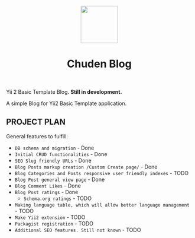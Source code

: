 <p align="center">
    <a href="https://github.com/yiisoft" target="_blank">
        <img src="https://avatars0.githubusercontent.com/u/993323" height="100px">
    </a>
    <h1 align="center">Chuden Blog</h1>
    <br>
</p>

Yii 2 Basic Template Blog. **Still in development.**

A simple Blog for Yii2 Basic Template application.

PROJECT PLAN
-------

General features to fulfill:

- `DB schema and migration` - Done
- `Initial CRUD functionalities` - Done
- `SEO Slug friendly URLs` - Done
- `Blog Posts markup creation /Custom Create page/` - Done
- `Blog Categories and Posts responsive user friendly indexes` - TODO
- `Blog Post general view page` - Done
- `Blog Comment Likes` - Done
- `Blog Post ratings` - Done
	- `Schema.org ratings` - TODO
- `Making language table, which will allow better language management` - TODO
- `Make Yii2 extension` - TODO
- `Packagist registration` - TODO
- `Additional SEO features. Still not known` - TODO